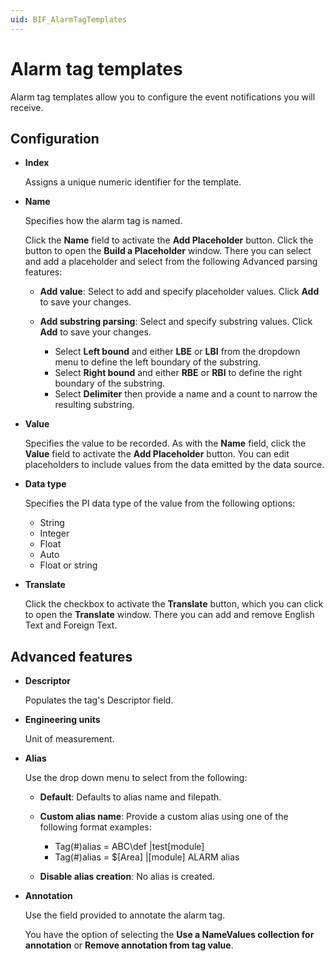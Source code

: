 ```yaml
---
uid: BIF_AlarmTagTemplates
---
```


# Alarm tag templates

Alarm tag templates allow you to configure the event notifications you will receive.

## Configuration

* **Index**

    Assigns a unique numeric identifier for the template.

* **Name**

    Specifies how the alarm tag is named.

    Click the **Name** field to activate the **Add Placeholder** button. Click the button to open the **Build a Placeholder** window. There you can select and add a placeholder and select from the following Advanced parsing features:

    * **Add value**: Select to add and specify placeholder values. Click **Add** to save your changes.

    * **Add substring parsing**: Select and specify substring values. Click **Add** to save your changes.

        * Select **Left bound** and either **LBE** or **LBI** from the dropdown menu to define the left boundary of the substring.
        * Select **Right bound** and either **RBE** or **RBI** to define the right boundary of the substring.
        * Select **Delimiter** then provide a name and a count to narrow the resulting substring.

* **Value**

    Specifies the value to be recorded. As with the **Name** field, click the **Value** field to activate the **Add Placeholder** button. You can edit placeholders to include values from the data emitted by the data source.

* **Data type**

    Specifies the PI data type of the value from the following options:

    * String
    * Integer
    * Float
    * Auto
    * Float or string

* **Translate**

    Click the checkbox to activate the **Translate** button, which you can click to open the **Translate** window. There you can add and remove English Text and Foreign Text.

## Advanced features

* **Descriptor**

    Populates the tag's Descriptor field.

* **Engineering units**

    Unit of measurement.

* **Alias**

    Use the drop down menu to select from the following:

    * **Default**: Defaults to alias name and filepath.

    * **Custom alias name**: Provide a custom alias using one of the following format examples:

      * Tag(#)alias = ABC\def |test[module]
      * Tag(#)alias = $\[Area] |[module] ALARM alias

    * **Disable alias creation**: No alias is created.

* **Annotation**

    Use the field provided to annotate the alarm tag.

    You have the option of selecting the **Use a NameValues collection for annotation** or **Remove annotation from tag value**.
